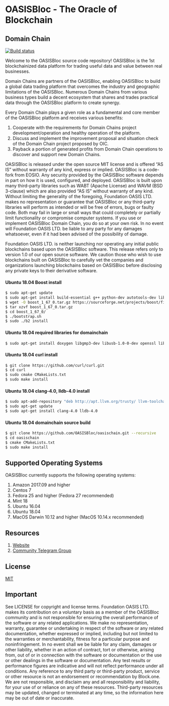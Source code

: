 # OASISBloc - The Oracle of Blockchain

## Domain Chain

[![Build status](https://badge.buildkite.com/370fe5c79410f7d695e4e34c500b4e86e3ac021c6b1f739e20.svg?branch=master)](https://buildkite.com/EOSIO/eosio)

Welcome to the OASISBloc source code repository! 
OASISBloc is the 1st blockchainized data platform for trading
useful data and value between real businesses.

Domain Chains are partners of the OASISBloc, enabling OASISBloc to build a global data trading platform that overcomes the industry and geographic limitations of the OASISBloc.
Numerous Domain Chains from various business types build a decent ecosystem that shares and trades practical data through the OASISBloc platform to create synergy.

Every Domain Chain plays a given role as a fundamental and core member of the OASISBloc platform and receives various benefits:


1. Cooperate with the requirements for Domain Chains project development/operation and healthy operation of the platform.
2. Discuss and implement the improvement proposal and situation check of the Domain Chain project proposed by OIC.
3. Payback a portion of generated profits from Domain Chain operations to discover and support new Domain Chains.


OASISBloc is released under the open source MIT license and is offered “AS IS” without warranty of any kind, express or implied. OASISBloc is a code-fork from EOSIO. Any security provided by the OASISBloc software depends in part on how it is used, configured, and deployed. OASISBloc is built upon many third-party libraries such as WABT (Apache License) and WAVM (BSD 3-clause) which are also provided “AS IS” without warranty of any kind. Without limiting the generality of the foregoing, Foundation OASIS LTD. makes no representation or guarantee that OASISBloc or any third-party libraries will perform as intended or will be free of errors, bugs or faulty code. Both may fail in large or small ways that could completely or partially limit functionality or compromise computer systems. If you use or implement OASISBloc Domain Chain, you do so at your own risk. In no event will Foundation OASIS LTD. be liable to any party for any damages whatsoever, even if it had been advised of the possibility of damage.  

Foundation OASIS LTD. is neither launching nor operating any initial public blockchains based upon the OASISBloc software. This release refers only to version 1.0 of our open source software. We caution those who wish to use blockchains built on OASISBloc to carefully vet the companies and organizations launching blockchains based on OASISBloc before disclosing any private keys to their derivative software.


#### Ubuntu 18.04 Boost install
```sh
$ sudo apt-get update
$ sudo apt-get install build-essential g++ python-dev autotools-dev libicu-dev build-essential libbz2-dev libboost-all-dev
$ wget -O boost_1_67_0.tar.gz https://sourceforge.net/projects/boost/files/boost/1.67.0/boost_1_67_0.tar.gz/download
$ tar xzvf boost_1_67_0.tar.gz
$ cd boost_1_67_0/
$ ./bootstrap.sh
$ sudo ./b2 install
```
#### Ubuntu 18.04 required libraries for domainchain 
```sh
$ sudo apt-get install doxygen libgmp3-dev libusb-1.0-0-dev openssl libssl-dev
```
#### Ubuntu 18.04 curl install
```sh
$ git clone https://github.com/curl/curl.git
$ cd curl
$ sudo cmake CMakeLists.txt
$ sudo make install
```
#### Ubuntu 18.04 clang-4.0, lldb-4.0 install
```sh
$ sudo apt-add-repository "deb http://apt.llvm.org/trusty/ llvm-toolchain-trusty-4.0 main"
$ sudo apt-get update
$ sudo apt-get install clang-4.0 lldb-4.0
```
#### Ubuntu 18.04 domainchain source build
```sh
$ git clone https://github.com/OASISBloc/oasischain.git --recursive
$ cd oasischain
$ cmake CMakeLists.txt
$ sudo make install
```
## Supported Operating Systems
OASISBloc currently supports the following operating systems:  
1. Amazon 2017.09 and higher
2. Centos 7
3. Fedora 25 and higher (Fedora 27 recommended)
4. Mint 18
5. Ubuntu 16.04
6. Ubuntu 18.04
7. MacOS Darwin 10.12 and higher (MacOS 10.14.x recommended)


## Resources
1. [Website](https://www.oasisbloc.io/)
1. [Community Telegram Group](https://t.me/oasisbloc)


## License

[MIT](./LICENSE)

## Important

See LICENSE for copyright and license terms.  Foundation OASIS LTD. makes its contribution on a voluntary basis as a member of the OASISBloc community and is not responsible for ensuring the overall performance of the software or any related applications.  We make no representation, warranty, guarantee or undertaking in respect of the software or any related documentation, whether expressed or implied, including but not limited to the warranties or merchantability, fitness for a particular purpose and noninfringement. In no event shall we be liable for any claim, damages or other liability, whether in an action of contract, tort or otherwise, arising from, out of or in connection with the software or documentation or the use or other dealings in the software or documentation.  Any test results or performance figures are indicative and will not reflect performance under all conditions.  Any reference to any third party or third-party product, service or other resource is not an endorsement or recommendation by Block.one.  We are not responsible, and disclaim any and all responsibility and liability, for your use of or reliance on any of these resources. Third-party resources may be updated, changed or terminated at any time, so the information here may be out of date or inaccurate.
